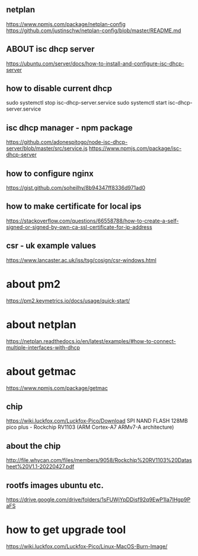 ## netplan
https://www.npmjs.com/package/netplan-config
https://github.com/justinschw/netplan-config/blob/master/README.md

## ABOUT isc dhcp server
https://ubuntu.com/server/docs/how-to-install-and-configure-isc-dhcp-server

## how to disable current dhcp
sudo systemctl stop isc-dhcp-server.service
sudo systemctl start isc-dhcp-server.service

## isc dhcp manager - npm package
https://github.com/adonespitogo/node-isc-dhcp-server/blob/master/src/service.js
https://www.npmjs.com/package/isc-dhcp-server

## how to configure nginx  
https://gist.github.com/soheilhy/8b94347ff8336d971ad0

## how to make certificate for local ips
https://stackoverflow.com/questions/66558788/how-to-create-a-self-signed-or-signed-by-own-ca-ssl-certificate-for-ip-address

## csr - uk example values
https://www.lancaster.ac.uk/iss/tsg/cosign/csr-windows.html

# about pm2
https://pm2.keymetrics.io/docs/usage/quick-start/

# about netplan
https://netplan.readthedocs.io/en/latest/examples/#how-to-connect-multiple-interfaces-with-dhcp

# about getmac
https://www.npmjs.com/package/getmac

## chip
https://wiki.luckfox.com/Luckfox-Pico/Download
SPI NAND FLASH 128MB
pico plus - Rockchip RV1103 (ARM Cortex-A7 ARMv7-A architecture)

## about the chip
http://file.whycan.com/files/members/9058/Rockchip%20RV1103%20Datasheet%20V1.1-20220427.pdf

## rootfs images ubuntu etc.
https://drive.google.com/drive/folders/1sFUWjYpDDisf92q9EwP1Ia7lHgp9PaFS

# how to get upgrade tool
https://wiki.luckfox.com/Luckfox-Pico/Linux-MacOS-Burn-Image/